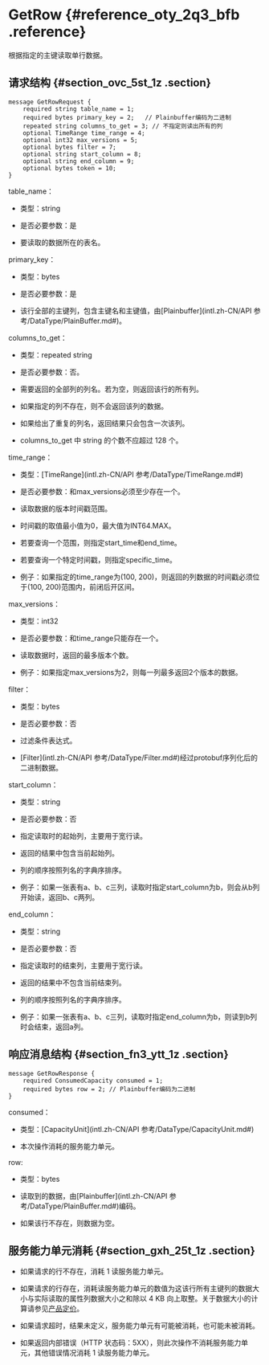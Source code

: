 # GetRow {#reference_oty_2q3_bfb .reference}

根据指定的主键读取单行数据。

## 请求结构 {#section_ovc_5st_1z .section}

```
message GetRowRequest {
    required string table_name = 1;
    required bytes primary_key = 2;   // Plainbuffer编码为二进制
    repeated string columns_to_get = 3; // 不指定则读出所有的列
    optional TimeRange time_range = 4;
    optional int32 max_versions = 5;
    optional bytes filter = 7;
    optional string start_column = 8;
    optional string end_column = 9;
    optional bytes token = 10;
}
```

table\_name：

-   类型：string

-   是否必要参数：是

-   要读取的数据所在的表名。


primary\_key：

-   类型：bytes

-   是否必要参数：是

-   该行全部的主键列，包含主键名和主键值，由[Plainbuffer](intl.zh-CN/API 参考/DataType/PlainBuffer.md#)。


columns\_to\_get：

-   类型：repeated string

-   是否必要参数：否。

-   需要返回的全部列的列名。若为空，则返回该行的所有列。

-   如果指定的列不存在，则不会返回该列的数据。

-   如果给出了重复的列名，返回结果只会包含一次该列。

-   columns\_to\_get 中 string 的个数不应超过 128 个。


time\_range：

-   类型：[TimeRange](intl.zh-CN/API 参考/DataType/TimeRange.md#)

-   是否必要参数：和max\_versions必须至少存在一个。

-   读取数据的版本时间戳范围。

-   时间戳的取值最小值为0，最大值为INT64.MAX。

-   若要查询一个范围，则指定start\_time和end\_time。

-   若要查询一个特定时间戳，则指定specific\_time。

-   例子：如果指定的time\_range为\(100, 200\)，则返回的列数据的时间戳必须位于\(100, 200\)范围内，前闭后开区间。


max\_versions：

-   类型：int32

-   是否必要参数：和time\_range只能存在一个。

-   读取数据时，返回的最多版本个数。

-   例子：如果指定max\_versions为2，则每一列最多返回2个版本的数据。


filter：

-   类型：bytes

-   是否必要参数：否

-   过滤条件表达式。

-   [Filter](intl.zh-CN/API 参考/DataType/Filter.md#)经过protobuf序列化后的二进制数据。


start\_column：

-   类型：string

-   是否必要参数：否

-   指定读取时的起始列，主要用于宽行读。

-   返回的结果中包含当前起始列。

-   列的顺序按照列名的字典序排序。

-   例子：如果一张表有a、b、c三列，读取时指定start\_column为b，则会从b列开始读，返回b、c两列。


end\_column：

-   类型：string

-   是否必要参数：否

-   指定读取时的结束列，主要用于宽行读。

-   返回的结果中不包含当前结束列。

-   列的顺序按照列名的字典序排序。

-   例子：如果一张表有a、b、c三列，读取时指定end\_column为b，则读到b列时会结束，返回a列。


## 响应消息结构 {#section_fn3_ytt_1z .section}

```
message GetRowResponse {
    required ConsumedCapacity consumed = 1;
    required bytes row = 2; // Plainbuffer编码为二进制
}
```

consumed：

-   类型：[CapacityUnit](intl.zh-CN/API 参考/DataType/CapacityUnit.md#)

-   本次操作消耗的服务能力单元。


row:

-   类型：bytes

-   读取到的数据，由[Plainbuffer](intl.zh-CN/API 参考/DataType/PlainBuffer.md#)编码。

-   如果该行不存在，则数据为空。


## 服务能力单元消耗 {#section_gxh_25t_1z .section}

-   如果请求的行不存在，消耗 1 读服务能力单元。

-   如果请求的行存在，消耗读服务能力单元的数值为这该行所有主键列的数据大小与实际读取的属性列数据大小之和除以 4 KB 向上取整。关于数据大小的计算请参见[产品定价](../../../../intl.zh-CN/产品定价/计量项和计费说明.md#)。

-   如果请求超时，结果未定义，服务能力单元有可能被消耗，也可能未被消耗。

-   如果返回内部错误（HTTP 状态码：5XX），则此次操作不消耗服务能力单元，其他错误情况消耗 1 读服务能力单元。


